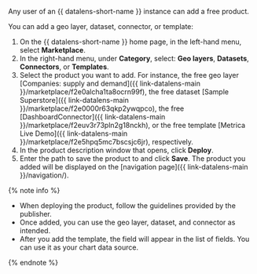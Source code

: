 Any user of an {{ datalens-short-name }} instance can add a free product.

You can add a geo layer, dataset, connector, or template:

1. On the {{ datalens-short-name }} home page, in the left-hand menu, select **Marketplace**.
1. In the right-hand menu, under **Category**, select: **Geo layers**, **Datasets**, **Connectors**, or **Templates**.
1. Select the product you want to add. For instance, the free geo layer [Companies: supply and demand]({{ link-datalens-main }}/marketplace/f2e0alcha1ta8ocrn99f), the free dataset [Sample Superstore]({{ link-datalens-main }}/marketplace/f2e0000r63qkp2ywqpco), the free [DashboardConnector]({{ link-datalens-main }}/marketplace/f2euv3r73pln2g18nckh), or the free template [Metrica Live Demo]({{ link-datalens-main }}/marketplace/f2e5hpq5mc7bscsjc6jr), respectively.
1. In the product description window that opens, click **Deploy**.
1. Enter the path to save the product to and click **Save**. The product you added will be displayed on the [navigation page]({{ link-datalens-main }}/navigation/).

{% note info %}

* When deploying the product, follow the guidelines provided by the publisher.
* Once added, you can use the geo layer, dataset, and connector as intended.
* After you add the template, the field will appear in the list of fields. You can use it as your chart data source.

{% endnote %}
